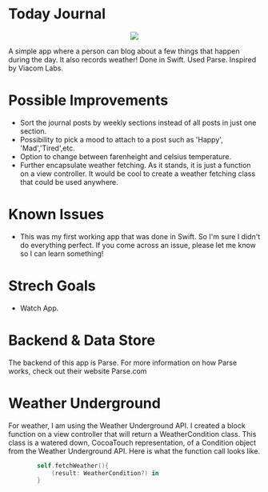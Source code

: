 
# Today Journal

<p align="center">
  <img src="https://raw.githubusercontent.com/lukegeiger/todayjournal/master/screenshot.png">
</p>

A simple app where a person can blog about a few things that happen during the day. It also records weather! Done in Swift. Used Parse. Inspired by Viacom Labs.

# Possible Improvements
- Sort the journal posts by weekly sections instead of all posts in just one section.
- Possibility to pick a mood to attach to a post such as 'Happy', 'Mad','Tired',etc.
- Option to change between farenheight and celsius temperature. 
- Further encapsulate weather fetching. As it stands, it is just a function on a view controller. It would be cool to create a weather fetching class that could be used anywhere. 

# Known Issues
- This was my first working app that was done in Swift. So I'm sure I didn't do everything perfect. If you come across an issue, please let me know so I can learn something!

# Strech Goals
- Watch App.

# Backend & Data Store
The backend of this app is Parse. For more information on how Parse works, check out their website Parse.com

# Weather Underground
For weather, I am using the Weather Underground API. I created a block function on a view controller that will return a WeatherCondition class. This class is a watered down, CocoaTouch representation, of a Condition object from the Weather Underground API. Here is what the function call looks like.

```Swift
        self.fetchWeather(){
            (result: WeatherCondition?) in
        }
```
